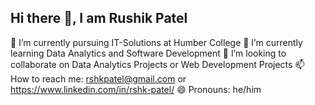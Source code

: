## Hi there 👋, I am Rushik Patel

🔭 I’m currently pursuing IT-Solutions at Humber College
🌱 I’m currently learning Data Analytics and Software Development
👯 I’m looking to collaborate on Data Analytics Projects or Web Development Projects
📫 How to reach me: rshkpatel@gmail.com or https://www.linkedin.com/in/rshk-patel/ 
😄 Pronouns: he/him



